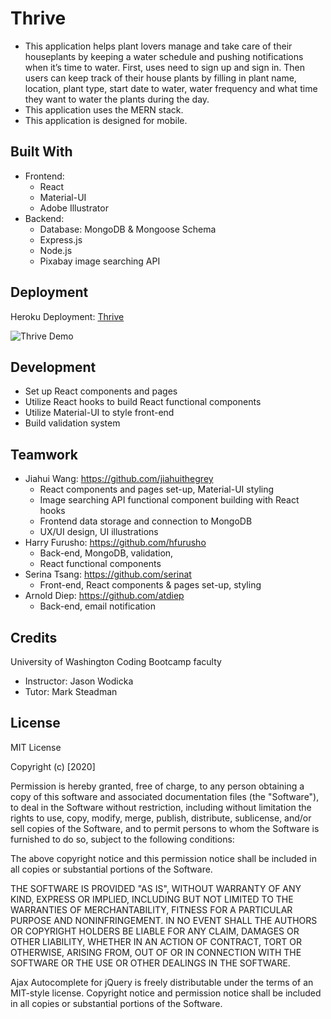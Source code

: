 # Thrive
* This application helps plant lovers manage and take care of their houseplants by keeping a water schedule and pushing notifications when it’s time to water. First, uses need to sign up and sign in. Then users can keep track of their house plants by filling in plant name, location, plant type, start date to water, water frequency and what time they want to water the plants during the day.
* This application uses the MERN stack.
* This application is designed for mobile.

## Built With
* Frontend: 
    * React
    * Material-UI
    * Adobe Illustrator
* Backend: 
    * Database: MongoDB & Mongoose Schema
    * Express.js
    * Node.js
    * Pixabay image searching API

## Deployment
Heroku Deployment: [Thrive](https://thrive206.herokuapp.com/)

![Thrive Demo](demo/thrive.gif)

## Development
* Set up React components and pages
* Utilize React hooks to build React functional components
* Utilize Material-UI to style front-end
* Build validation system

## Teamwork
* Jiahui Wang: https://github.com/jiahuithegrey
    * React components and pages set-up, Material-UI styling
    * Image searching API functional component building with React hooks
    * Frontend data storage and connection to MongoDB
    * UX/UI design, UI illustrations
* Harry Furusho: https://github.com/hfurusho
    * Back-end, MongoDB, validation, 
    * React functional components
* Serina Tsang: https://github.com/serinat
    * Front-end, React components & pages set-up, styling
* Arnold Diep: https://github.com/atdiep
    * Back-end, email notification

## Credits
University of Washington Coding Bootcamp faculty
* Instructor: Jason Wodicka
* Tutor: Mark Steadman

## License
MIT License

Copyright (c) [2020] 

Permission is hereby granted, free of charge, to any person obtaining a copy
of this software and associated documentation files (the "Software"), to deal
in the Software without restriction, including without limitation the rights
to use, copy, modify, merge, publish, distribute, sublicense, and/or sell
copies of the Software, and to permit persons to whom the Software is
furnished to do so, subject to the following conditions:

The above copyright notice and this permission notice shall be included in all
copies or substantial portions of the Software.

THE SOFTWARE IS PROVIDED "AS IS", WITHOUT WARRANTY OF ANY KIND, EXPRESS OR
IMPLIED, INCLUDING BUT NOT LIMITED TO THE WARRANTIES OF MERCHANTABILITY,
FITNESS FOR A PARTICULAR PURPOSE AND NONINFRINGEMENT. IN NO EVENT SHALL THE
AUTHORS OR COPYRIGHT HOLDERS BE LIABLE FOR ANY CLAIM, DAMAGES OR OTHER
LIABILITY, WHETHER IN AN ACTION OF CONTRACT, TORT OR OTHERWISE, ARISING FROM,
OUT OF OR IN CONNECTION WITH THE SOFTWARE OR THE USE OR OTHER DEALINGS IN THE
SOFTWARE.

Ajax Autocomplete for jQuery is freely distributable under the terms of an MIT-style license. Copyright notice and permission notice shall be included in all copies or substantial portions of the Software.
